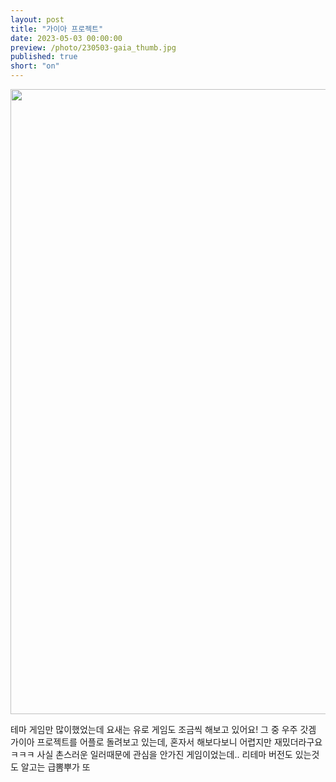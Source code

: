 ```yaml
---
layout: post
title: "가이아 프로젝트"
date: 2023-05-03 00:00:00
preview: /photo/230503-gaia_thumb.jpg
published: true
short: "on"
---
```


<img src="/photo/230408_gaiaproject.jpg" width="1000">


테마 게임만 많이했었는데 요새는 유로 게임도 조금씩 해보고 있어요!
그 중 우주 갓겜 가이아 프로젝트를 어플로 돌려보고 있는데, 혼자서 해보다보니 어렵지만 재밌더라구요 ㅋㅋㅋ
사실 촌스러운 일러때문에 관심을 안가진 게임이었는데.. 리테마 버전도 있는것도 알고는 급뽐뿌가 또